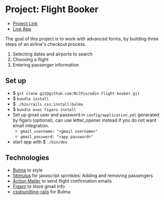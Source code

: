 # Project: Flight Booker

- [Project Link](https://www.theodinproject.com/lessons/ruby-on-rails-flight-booker)
- [Live App](https://mclpio-flight-booker.fly.dev/)

The goal of this project is to work with advanced forms, by building three steps of an airline's checkout process.

1. Selecting dates and airports to search
2. Choosing a flight
3. Entering passenger information

## Set up

- $ ```git clone git@github.com:MclPio/odin-flight-booker.git```
- $ ```bundle install```
- $ ```./bin/rails css:install:bulma```
- $ ```bundle exec figaro install```
- Set up gmail user and password in ```config/application.yml``` generated by figaro (optional), can use letter_opener instead if you do not want email integration.
  - ```gmail_username: "<gmail username>"```
  - ```gmail_password: "<app password>"```
- start app with $ ```./bin/dev```

## Technologies

- [Bulma](https://bulma.io/) to style
- [Stimulus](https://stimulus.hotwired.dev/) for javascript sprinkles: Adding and removing passengers
- [Action Mailer](https://guides.rubyonrails.org/action_mailer_basics.html) to send flight confirmation emails
- [Figaro](https://github.com/laserlemon/figaro) to store gmail info
- [cssbundling-rails](https://github.com/rails/cssbundling-rails) for Bulma
